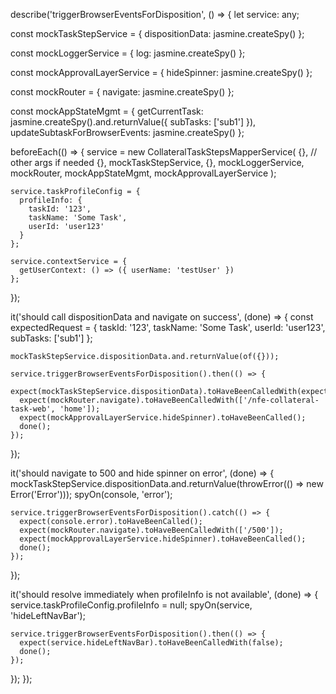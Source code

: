describe('triggerBrowserEventsForDisposition', () => {
  let service: any;

  const mockTaskStepService = {
    dispositionData: jasmine.createSpy()
  };

  const mockLoggerService = {
    log: jasmine.createSpy()
  };

  const mockApprovalLayerService = {
    hideSpinner: jasmine.createSpy()
  };

  const mockRouter = {
    navigate: jasmine.createSpy()
  };

  const mockAppStateMgmt = {
    getCurrentTask: jasmine.createSpy().and.returnValue({ subTasks: ['sub1'] }),
    updateSubtaskForBrowserEvents: jasmine.createSpy()
  };

  beforeEach(() => {
    service = new CollateralTaskStepsMapperService(
      {}, // other args if needed
      {}, 
      mockTaskStepService,
      {},
      mockLoggerService,
      mockRouter,
      mockAppStateMgmt,
      mockApprovalLayerService
    );

    service.taskProfileConfig = {
      profileInfo: {
        taskId: '123',
        taskName: 'Some Task',
        userId: 'user123'
      }
    };

    service.contextService = {
      getUserContext: () => ({ userName: 'testUser' })
    };
  });

  it('should call dispositionData and navigate on success', (done) => {
    const expectedRequest = {
      taskId: '123',
      taskName: 'Some Task',
      userId: 'user123',
      subTasks: ['sub1']
    };

    mockTaskStepService.dispositionData.and.returnValue(of({}));

    service.triggerBrowserEventsForDisposition().then(() => {
      expect(mockTaskStepService.dispositionData).toHaveBeenCalledWith(expectedRequest);
      expect(mockRouter.navigate).toHaveBeenCalledWith(['/nfe-collateral-task-web', 'home']);
      expect(mockApprovalLayerService.hideSpinner).toHaveBeenCalled();
      done();
    });
  });

  it('should navigate to 500 and hide spinner on error', (done) => {
    mockTaskStepService.dispositionData.and.returnValue(throwError(() => new Error('Error')));
    spyOn(console, 'error');

    service.triggerBrowserEventsForDisposition().catch(() => {
      expect(console.error).toHaveBeenCalled();
      expect(mockRouter.navigate).toHaveBeenCalledWith(['/500']);
      expect(mockApprovalLayerService.hideSpinner).toHaveBeenCalled();
      done();
    });
  });

  it('should resolve immediately when profileInfo is not available', (done) => {
    service.taskProfileConfig.profileInfo = null;
    spyOn(service, 'hideLeftNavBar');

    service.triggerBrowserEventsForDisposition().then(() => {
      expect(service.hideLeftNavBar).toHaveBeenCalledWith(false);
      done();
    });
  });
});
